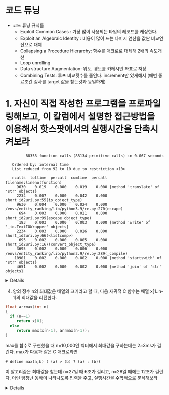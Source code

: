 # 코드 튜닝

- 코드 튜닝 규칙들
    - Exploit Common Cases : 가장 많이 사용되는 타입의 레코드를 캐싱한다.
    - Exploit an Algebraic Identity : 비용이 많이 드는 나머지 연산을 값싼 비교연산으로 대체
    - Collapsing a Procedure Hierarchy: 함수를 매크로로 대체해 2배의 속도개선
    - Loop unrolling
    - Data structure Augmentation: 위도, 경도를 카테시안 좌표로 저장
    - Combining Tests: 루프 비교횟수를 줄인다. increment만 있게해서 (매번 종료조건 검사를 target 값을 찾는것과 동일하게)

# 1. 자신이 직접 작성한 프로그램을 프로파일링해보고, 이 칼럼에서 설명한 접근방법을 이용해서 핫스팟에서의 실행시간을 단축시켜보라

```
         88353 function calls (88134 primitive calls) in 0.067 seconds

   Ordered by: internal time
   List reduced from 92 to 10 due to restriction <10>

   ncalls  tottime  percall  cumtime  percall filename:lineno(function)
     9630    0.019    0.000    0.019    0.000 {method 'translate' of 'str' objects}
     2234    0.007    0.000    0.042    0.000 short_id2uri.py:55(is_object_type)
     9630    0.004    0.000    0.024    0.000 /envs/entity_ranking/lib/python3.9/re.py:270(escape)
      694    0.003    0.000    0.021    0.000 short_id2uri.py:99(escape_object_type)
      183    0.003    0.000    0.003    0.000 {method 'write' of '_io.TextIOWrapper' objects}
     2234    0.003    0.000    0.026    0.000 short_id2uri.py:66(<listcomp>)
      695    0.002    0.000    0.005    0.000 short_id2uri.py:167(convert_object_type)
     3695    0.002    0.000    0.006    0.000 /envs/entity_ranking/lib/python3.9/re.py:289(_compile)
    10901    0.002    0.000    0.002    0.000 {method 'startswith' of 'str' objects}
     4651    0.002    0.000    0.002    0.000 {method 'join' of 'str' objects}

```

<details>

translate는 f'{} 같은걸 많이 사용하기 때문이고, is_object_type이라는 함수를 최적화해야한다.

AS_IS

```
if re.search("<.+?wikipedia:", token):
    # wikipedia
    re_obj = re.search("<(.+?)wikipedia:", token)
    wikipedia_lang = re_obj.group(1)



```

re.search가 두번 호출되고 있다. conditional 을 줄이기.

TO_BE

```

if (re_obj := re.search(r"<(.+?)wikipedia:", val)):
    wikipedia_lang= re_obj.group(1)

```

AS_IS

```
3695    0.002    0.000    0.006    0.000 /envs/entity_ranking/lib/python3.9/re.py:289(_compile)

TO_BE
3569    0.002    0.000    0.007    0.000 envs/entity_ranking/lib/python3.9/re.py:289(_compile)
```

실제로 줄어들었다!

```
ncalls  tottime  percall  cumtime  percall filename:lineno(function)
9630    0.021    0.000    0.021    0.000 {method 'translate' of 'str' objects}
2234    0.007    0.000    0.046    0.000 short_id2uri.py:55(is_object_type)
9630    0.005    0.000    0.027    0.000 envs/entity_ranking/lib/python3.9/re.py:270(escape)
183    0.004    0.000    0.004    0.000 {method 'write' of '_io.TextIOWrapper' objects}
694    0.003    0.000    0.023    0.000 /short_id2uri.py:99(escape_object_type)
2234    0.003    0.000    0.029    0.000 short_id2uri.py:66(<listcomp>)
695    0.002    0.000    0.005    0.000 short_id2uri.py:167(convert_object_type)
3569    0.002    0.000    0.007    0.000 envs/entity_ranking/lib/python3.9/re.py:289(_compile)
10901    0.002    0.000    0.002    0.000 {method 'startswith' of 'str' objects}
4651    0.002    0.000    0.002    0.000 {method 'join' of 'str' objects}
```

</details>

4. 양의 정수 n의 최대값은 배열의 크기라고 할 때, 다음 재귀적 C 함수는 배열 x[1..n-1]의 최대값을 리턴한다.

```c
float arrmax(int n)
{
  if (n==1)
     return x[0];
  else
     return max(x[n-1], arrmax(n-1));
}

```

max를 함수로 구현했을 때 n=10,000인 벡터에서 최대값을 구하는데는 2~3ms가 걸린다. max가 다음과 같은 C 매크로라면

`# define max(a,b) ( (a) > (b) ? (a) : (b))`

이 알고리즘은 최대값을 찾는데 n=27일 때 6초가 걸리고, n=28일 때에는 12초가 걸린다. 이런 엄청난 동작이 나타나도록 입력을 주고, 실행시간을 수학적으로 분석해보라


<details>

우선, max함수를 매크로로 사용하는 이유는

일반 함수로 max를 만들면, 호출할 때마다 스택에 인자(push) -> 함수 호출 -> 리턴값 반환 과정이 필요해서 성능이 저하

반면, 매크로 함수는 단순히 코드 치환이기 때문에 함수 호출 오버헤드가 없다

그런데 이게 재귀함수가 된다면,

`return ((x[n-1]) > (arrmax(n-1)) ? (x[n-1]) : (arrmax(n-1)));`

이렇게 치환되면서, arrmax(n-1)이 앞에서도 함수값이 계산되야 하고, 뒤에서도 함수값이 계산되야 하기 때문이다.

그래서 2^n번의 operation이 진행되게 된다고 한다 (해답)

처음에는 2군데만 생기고, 그다음엔 4군데에서 계산되야하고 ...

</details>
